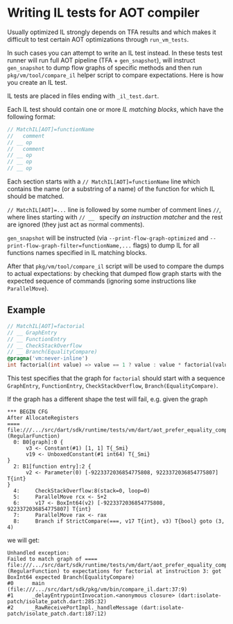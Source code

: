# Writing IL tests for AOT compiler

Usually optimized IL strongly depends on TFA results and which makes it
difficult to test certain AOT optimizations through `run_vm_tests`.

In such cases you can attempt to write an IL test instead. In these tests
test runner will run full AOT pipeline (TFA + `gen_snapshot`), will instruct
`gen_snapshot` to dump flow graphs of specific methods and then run
`pkg/vm/tool/compare_il` helper script to compare expectations. Here is how you
create an IL test.

IL tests are placed in files ending with `_il_test.dart`.

Each IL test should contain one or more _IL matching blocks_, which have the
following format:

```dart
// MatchIL[AOT]=functionName
//   comment
// __ op
//   comment
// __ op
// __ op
// __ op
```

Each section starts with a `// MatchIL[AOT]=functionName` line which contains
the name (or a substring of a name) of the function for which IL should be
matched.

`// MatchIL[AOT]=...` line is followed by some number of comment lines `//`,
where lines starting with `// __ ` specify _an instruction matcher_ and the rest
are ignored (they just act as normal comments).

`gen_snapshot` will be instructed (via `--print-flow-graph-optimized` and
`--print-flow-graph-filter=functionName,...` flags) to dump IL for all
functions names specified in IL matching blocks.

After that `pkg/vm/tool/compare_il` script will be used to compare the dumps
to actual expectations: by checking that dumped flow graph starts with the
expected sequence of commands (ignoring some instructions like `ParallelMove`).

## Example

```dart
// MatchIL[AOT]=factorial
// __ GraphEntry
// __ FunctionEntry
// __ CheckStackOverflow
// __ Branch(EqualityCompare)
@pragma('vm:never-inline')
int factorial(int value) => value == 1 ? value : value * factorial(value - 1);
```

This test specifies that the graph for `factorial` should start with a sequence
`GraphEntry`, `FunctionEntry`, `CheckStackOverflow`, `Branch(EqualityCompare)`.

If the graph has a different shape the test will fail, e.g. given the graph

```
*** BEGIN CFG
After AllocateRegisters
==== file:///.../src/dart/sdk/runtime/tests/vm/dart/aot_prefer_equality_comparison_il_test.dart_::_factorial (RegularFunction)
  0: B0[graph]:0 {
      v3 <- Constant(#1) [1, 1] T{_Smi}
      v19 <- UnboxedConstant(#1 int64) T{_Smi}
}
  2: B1[function entry]:2 {
      v2 <- Parameter(0) [-9223372036854775808, 9223372036854775807] T{int}
}
  4:     CheckStackOverflow:8(stack=0, loop=0)
  5:     ParallelMove rcx <- S+2
  6:     v17 <- BoxInt64(v2) [-9223372036854775808, 9223372036854775807] T{int}
  7:     ParallelMove rax <- rax
  8:     Branch if StrictCompare(===, v17 T{int}, v3) T{bool} goto (3, 4)
```

we will get:

```
Unhandled exception:
Failed to match graph of ==== file:///.../src/dart/sdk/runtime/tests/vm/dart/aot_prefer_equality_comparison_il_test.dart_::_factorial (RegularFunction) to expectations for factorial at instruction 3: got BoxInt64 expected Branch(EqualityCompare)
#0      main (file:///.../src/dart/sdk/pkg/vm/bin/compare_il.dart:37:9)
#1      _delayEntrypointInvocation.<anonymous closure> (dart:isolate-patch/isolate_patch.dart:285:32)
#2      _RawReceivePortImpl._handleMessage (dart:isolate-patch/isolate_patch.dart:187:12)
```
